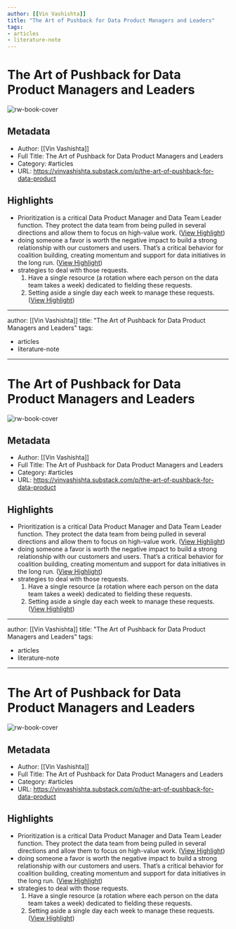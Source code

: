 ```yaml
---
author: [[Vin Vashishta]]
title: "The Art of Pushback for Data Product Managers and Leaders"
tags: 
- articles
- literature-note
---
```

# The Art of Pushback for Data Product Managers and Leaders

![rw-book-cover](https://substack-post-media.s3.amazonaws.com/public/images/22f8cce1-7dc2-48c4-a327-4449260281c6_1200x630.png)

## Metadata
- Author: [[Vin Vashishta]]
- Full Title: The Art of Pushback for Data Product Managers and Leaders
- Category: #articles
- URL: https://vinvashishta.substack.com/p/the-art-of-pushback-for-data-product

## Highlights
- Prioritization is a critical Data Product Manager and Data Team Leader function. They protect the data team from being pulled in several directions and allow them to focus on high-value work. ([View Highlight](https://read.readwise.io/read/01gqzqxawwyq5jyw6k91h0j5sa))
- doing someone a favor is worth the negative impact to build a strong relationship with our customers and users. That’s a critical behavior for coalition building, creating momentum and support for data initiatives in the long run. ([View Highlight](https://read.readwise.io/read/01gqzqy05rgz8qs9wfdjqgdks9))
- strategies to deal with those requests.
  1. Have a single resource (a rotation where each person on the data team takes a week) dedicated to fielding these requests.
  2. Setting aside a single day each week to manage these requests. ([View Highlight](https://read.readwise.io/read/01gqzqynwdm3g90mjvbz6hbftf))
---
author: [[Vin Vashishta]]
title: "The Art of Pushback for Data Product Managers and Leaders"
tags: 
- articles
- literature-note
---
# The Art of Pushback for Data Product Managers and Leaders

![rw-book-cover](https://substack-post-media.s3.amazonaws.com/public/images/22f8cce1-7dc2-48c4-a327-4449260281c6_1200x630.png)

## Metadata
- Author: [[Vin Vashishta]]
- Full Title: The Art of Pushback for Data Product Managers and Leaders
- Category: #articles
- URL: https://vinvashishta.substack.com/p/the-art-of-pushback-for-data-product

## Highlights
- Prioritization is a critical Data Product Manager and Data Team Leader function. They protect the data team from being pulled in several directions and allow them to focus on high-value work. ([View Highlight](https://read.readwise.io/read/01gqzqxawwyq5jyw6k91h0j5sa))
- doing someone a favor is worth the negative impact to build a strong relationship with our customers and users. That’s a critical behavior for coalition building, creating momentum and support for data initiatives in the long run. ([View Highlight](https://read.readwise.io/read/01gqzqy05rgz8qs9wfdjqgdks9))
- strategies to deal with those requests.
  1. Have a single resource (a rotation where each person on the data team takes a week) dedicated to fielding these requests.
  2. Setting aside a single day each week to manage these requests. ([View Highlight](https://read.readwise.io/read/01gqzqynwdm3g90mjvbz6hbftf))
---
author: [[Vin Vashishta]]
title: "The Art of Pushback for Data Product Managers and Leaders"
tags: 
- articles
- literature-note
---
# The Art of Pushback for Data Product Managers and Leaders

![rw-book-cover](https://substack-post-media.s3.amazonaws.com/public/images/22f8cce1-7dc2-48c4-a327-4449260281c6_1200x630.png)

## Metadata
- Author: [[Vin Vashishta]]
- Full Title: The Art of Pushback for Data Product Managers and Leaders
- Category: #articles
- URL: https://vinvashishta.substack.com/p/the-art-of-pushback-for-data-product

## Highlights
- Prioritization is a critical Data Product Manager and Data Team Leader function. They protect the data team from being pulled in several directions and allow them to focus on high-value work. ([View Highlight](https://read.readwise.io/read/01gqzqxawwyq5jyw6k91h0j5sa))
- doing someone a favor is worth the negative impact to build a strong relationship with our customers and users. That’s a critical behavior for coalition building, creating momentum and support for data initiatives in the long run. ([View Highlight](https://read.readwise.io/read/01gqzqy05rgz8qs9wfdjqgdks9))
- strategies to deal with those requests.
  1. Have a single resource (a rotation where each person on the data team takes a week) dedicated to fielding these requests.
  2. Setting aside a single day each week to manage these requests. ([View Highlight](https://read.readwise.io/read/01gqzqynwdm3g90mjvbz6hbftf))
